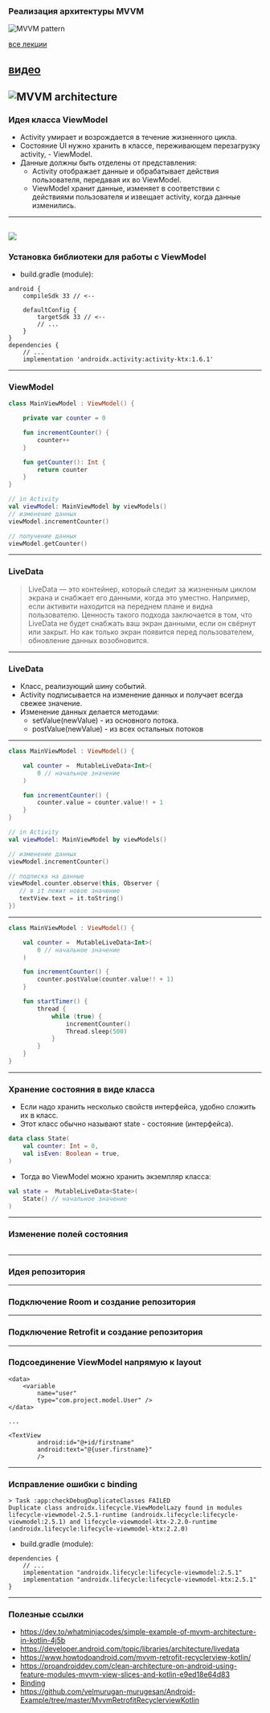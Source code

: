 ### Реализация архитектуры MVVM

![MVVM pattern](assets/mvvm/MVVMPattern.png)

[все лекции](https://github.com/dmitryweiner/android-lectures/blob/master/README.md)

[видео]()
---

![MVVM architecture](assets/mvvm/mvvm-architecture.png)
---

### Идея класса ViewModel
* Activity умирает и возрождается в течение жизненного цикла.
* Состояние UI нужно хранить в классе, переживающем перезагрузку activity, - ViewModel.
* Данные должны быть отделены от представления:
    * Activity отображает данные и обрабатывает действия пользователя, передавая их во ViewModel.
    * ViewModel хранит данные, изменяет в соответствии с действиями пользователя и извещает activity, когда данные изменились.
---

![](assets/mvvm/viewmodel-lifecycle.png)
---

### Установка библиотеки для работы с ViewModel
* build.gradle (module): 
```
android {
    compileSdk 33 // <--

    defaultConfig {
        targetSdk 33 // <--
        // ...
    }
}
dependencies {
    // ...
    implementation 'androidx.activity:activity-ktx:1.6.1'
```
---

### ViewModel
```kotlin
class MainViewModel : ViewModel() {

    private var counter = 0

    fun incrementCounter() {
        counter++
    }

    fun getCounter(): Int {
        return counter
    }
}

// in Activity
val viewModel: MainViewModel by viewModels()
// изменение данных
viewModel.incrementCounter()

// получение данных
viewModel.getCounter()
```
---

### LiveData
> LiveData — это контейнер, который следит за жизненным циклом экрана и снабжает его данными, когда это уместно. Например, если активити находится на переднем плане и видна пользователю. Ценность такого подхода заключается в том, что LiveData не будет снабжать ваш экран данными, если он свёрнут или закрыт. Но как только экран появится перед пользователем, обновление данных возобновится.
---

### LiveData
* Класс, реализующий шину событий.
* Activity подписывается на изменение данных и получает всегда свежее значение.
* Изменение данных делается методами:
    * setValue(newValue) - из основного потока.
    * postValue(newValue) - из всех остальных потоков
---

```kotlin
class MainViewModel : ViewModel() {

    val counter =  MutableLiveData<Int>(
        0 // начальное значение
    )

    fun incrementCounter() {
        counter.value = counter.value!! + 1
    }
}

// in Activity
val viewModel: MainViewModel by viewModels()

// изменение данных
viewModel.incrementCounter()

// подписка на данные
viewModel.counter.observe(this, Observer {
   // в it лежит новое значение
   textView.text = it.toString()
})
```
----

```kotlin
class MainViewModel : ViewModel() {

    val counter =  MutableLiveData<Int>(
        0 // начальное значение
    )

    fun incrementCounter() {
        counter.postValue(counter.value!! + 1)
    }

    fun startTimer() {
        thread {
            while (true) {
                incrementCounter()
                Thread.sleep(500)
            }
        }
    }
}
```
---

### Хранение состояния в виде класса
* Если надо хранить несколько свойств интерфейса, удобно сложить их в класс. 
* Этот класс обычно называют state - состояние (интерфейса).

```kotlin
data class State(
    val counter: Int = 0,
    val isEven: Boolean = true,
)
```
* Тогда во ViewModel можно хранить экземпляр класса:

```kotlin
val state =  MutableLiveData<State>(
    State() // начальное значение
)
```
---

### Изменение полей состояния

```kotlin
```
---

### Идея репозитория

---

### Подключение Room и создание репозитория

---

### Подключение Retrofit и создание репозитория

---

### Подсоединение ViewModel напрямую к layout
```
<data>
    <variable
        name="user"
        type="com.project.model.User" />
</data>

...

<TextView
        android:id="@+id/firstname"
        android:text="@{user.firstname}"
        />
```
---

### Исправление ошибки с binding
```
> Task :app:checkDebugDuplicateClasses FAILED
Duplicate class androidx.lifecycle.ViewModelLazy found in modules lifecycle-viewmodel-2.5.1-runtime (androidx.lifecycle:lifecycle-viewmodel:2.5.1) and lifecycle-viewmodel-ktx-2.2.0-runtime (androidx.lifecycle:lifecycle-viewmodel-ktx:2.2.0)
```

* build.gradle (module): 
```
dependencies {
    // ...
    implementation "androidx.lifecycle:lifecycle-viewmodel:2.5.1"
    implementation "androidx.lifecycle:lifecycle-viewmodel-ktx:2.5.1"
}
```
---

### Полезные ссылки
* https://dev.to/whatminjacodes/simple-example-of-mvvm-architecture-in-kotlin-4j5b
* https://developer.android.com/topic/libraries/architecture/livedata
* https://www.howtodoandroid.com/mvvm-retrofit-recyclerview-kotlin/
* https://proandroiddev.com/clean-architecture-on-android-using-feature-modules-mvvm-view-slices-and-kotlin-e9ed18e64d83    
* [Binding](http://www.fandroid.info/lektsiya-8-po-arhitekture-android-data-binding-mvvm/)
* https://github.com/velmurugan-murugesan/Android-Example/tree/master/MvvmRetrofitRecyclerviewKotlin
